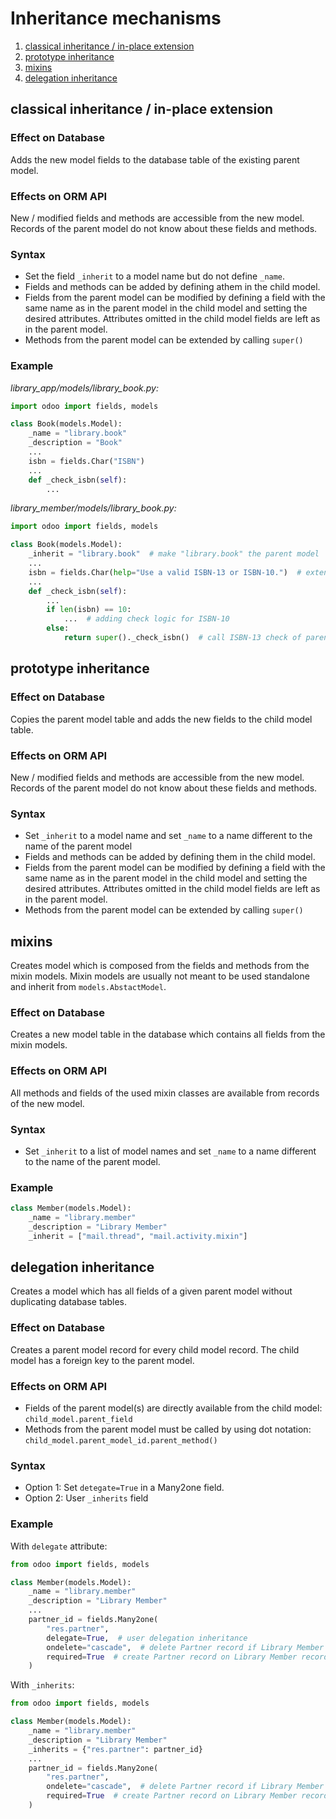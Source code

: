 # Inheritance mechanisms
1. [classical inheritance / in-place extension](#classical-inheritance-%2F-in-place-extension)
2. [prototype inheritance](#prototype-inheritance)
3. [mixins](#mixins)
4. [delegation inheritance](#delegation-inheritance)

## classical inheritance / in-place extension
### Effect on Database
Adds the new model fields to the database table of the existing parent model.

### Effects on ORM API
New / modified fields and methods are accessible from the new model.
Records of the parent model do not know about these fields and methods.

### Syntax
- Set the field `_inherit` to a model name but do not define `_name`.
- Fields and methods can be added by defining athem in the child model.
- Fields from the parent model can be modified by defining a field with the same name as in the parent model in the
  child model and setting the desired attributes. Attributes omitted in the child model fields are left as in the parent
  model.
- Methods from the parent model can be extended by calling `super()`

### Example
*library_app/models/library_book.py:*
```python
import odoo import fields, models

class Book(models.Model):
    _name = "library.book"
    _description = "Book"
    ...
    isbn = fields.Char("ISBN")
    ...
    def _check_isbn(self):
        ...
```

*library_member/models/library_book.py:*
```python
import odoo import fields, models

class Book(models.Model):
    _inherit = "library.book"  # make "library.book" the parent model
    ...
    isbn = fields.Char(help="Use a valid ISBN-13 or ISBN-10.")  # extend isbn field by help attribute
    ...
    def _check_isbn(self):
        ...
        if len(isbn) == 10:
            ...  # adding check logic for ISBN-10
        else:
            return super()._check_isbn()  # call ISBN-13 check of parent model
```

## prototype inheritance
### Effect on Database
Copies the parent model table and adds the new fields to the child model table.

### Effects on ORM API
New / modified fields and methods are accessible from the new model.
Records of the parent model do not know about these fields and methods.

### Syntax
- Set `_inherit` to a model name and set `_name` to a name different to the name of the parent model
- Fields and methods can be added by defining them in the child model.
- Fields from the parent model can be modified by defining a field with the same name as in the parent model in the
  child model and setting the desired attributes. Attributes omitted in the child model fields are left as in the parent
  model.
- Methods from the parent model can be extended by calling `super()`

## mixins
Creates model which is composed from the fields and methods from the mixin models.
Mixin models are usually not meant to be used standalone and inherit from `models.AbstactModel`.

### Effect on Database
Creates a new model table in the database which contains all fields from the mixin models.

### Effects on ORM API
All methods and fields of the used mixin classes are available from records of the new model.

### Syntax
- Set `_inherit` to a list of model names and set `_name` to a name different to the name of the parent model.

### Example
```python
class Member(models.Model):
    _name = "library.member"
    _description = "Library Member"
    _inherit = ["mail.thread", "mail.activity.mixin"]
```

## delegation inheritance
Creates a model which has all fields of a given parent model without duplicating database tables.

### Effect on Database
Creates a parent model record for every child model record. The child model has a foreign key to the parent model.

### Effects on ORM API
- Fields of the parent model(s) are directly available from the child model:
  `child_model.parent_field`
- Methods from the parent model must be called by using dot notation:
  `child_model.parent_model_id.parent_method()`

### Syntax
- Option 1: Set `detegate=True` in a Many2one field.
- Option 2: User `_inherits` field

### Example
With `delegate` attribute:
```python
from odoo import fields, models

class Member(models.Model):
    _name = "library.member"
    _description = "Library Member"
    ...
    partner_id = fields.Many2one(
        "res.partner",
        delegate=True,  # user delegation inheritance
        ondelete="cascade",  # delete Partner record if Library Member record is deleted
        required=True  # create Partner record on Library Member record creation
    )
```

With `_inherits`:
```python
from odoo import fields, models

class Member(models.Model):
    _name = "library.member"
    _description = "Library Member"
    _inherits = {"res.partner": partner_id}
    ...
    partner_id = fields.Many2one(
        "res.partner",
        ondelete="cascade",  # delete Partner record if Library Member record is deleted
        required=True  # create Partner record on Library Member record creation
    )
```

